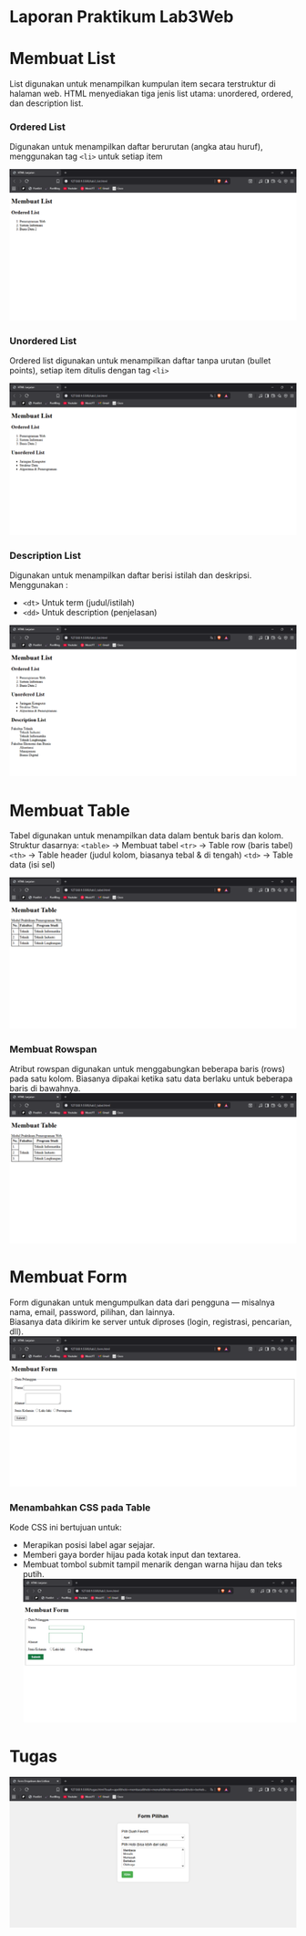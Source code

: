 # Laporan Praktikum Lab3Web

# Membuat List
List digunakan untuk menampilkan kumpulan item secara terstruktur di halaman web.
HTML menyediakan tiga jenis list utama: unordered, ordered, dan description list.  

### Ordered List
Digunakan untuk menampilkan daftar berurutan (angka atau huruf), menggunakan tag `<li>` untuk setiap item

![Screenshoot](ScreenShoot_Lab3/OrderedList.png)


### Unordered List
Ordered list digunakan untuk menampilkan daftar tanpa urutan (bullet points), setiap item ditulis dengan tag `<li>`

![Screenshoot](ScreenShoot_Lab3/UnorderedList.png)

### Description List
Digunakan untuk menampilkan daftar berisi istilah dan deskripsi.  
Menggunakan :  
- `<dt>` Untuk term (judul/istilah)
- `<dd>` Untuk description (penjelasan)

![Screenshoot](ScreenShoot_Lab3/DescriptionList.png)

# Membuat Table
Tabel digunakan untuk menampilkan data dalam bentuk baris dan kolom.
Struktur dasarnya:
`<table>` → Membuat tabel
`<tr>` → Table row (baris tabel)
`<th>` → Table header (judul kolom, biasanya tebal & di tengah)
`<td>` → Table data (isi sel)

![Screenshoot](ScreenShoot_Lab3/MembuatTable.png)

### Membuat Rowspan
Atribut rowspan digunakan untuk menggabungkan beberapa baris (rows) pada satu kolom. Biasanya dipakai ketika satu data berlaku untuk beberapa baris di bawahnya.
![Screenshoot](ScreenShoot_Lab3/Rowspan.png)

# Membuat Form
Form digunakan untuk mengumpulkan data dari pengguna — misalnya nama, email, password, pilihan, dan lainnya.  
Biasanya data dikirim ke server untuk diproses (login, registrasi, pencarian, dll).
![Screenshoot](ScreenShoot_Lab3/MembuatForm.png)

### Menambahkan CSS pada Table
Kode CSS ini bertujuan untuk:
- Merapikan posisi label agar sejajar.
- Memberi gaya border hijau pada kotak input dan textarea.
- Membuat tombol submit tampil menarik dengan warna hijau dan teks putih.
![Screenshoot](ScreenShoot_Lab3/MenambahCssForm.png)


# Tugas
![Screenshoot](ScreenShoot_Lab3/Tugas.png)
